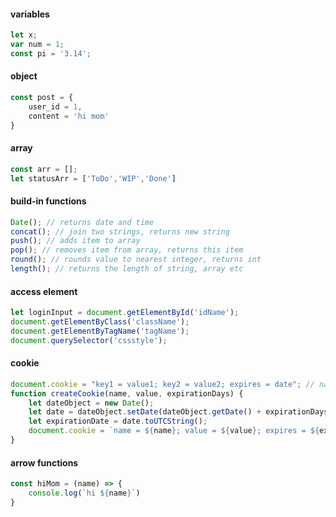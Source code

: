 #### variables
``` js
let x;
var num = 1;
const pi = '3.14';
```

#### object
``` js
const post = {
    user_id = 1,
    content = 'hi mom'
}
```

#### array
``` js
const arr = [];
let statusArr = ['ToDo','WIP','Done']
```

#### build-in functions
``` js
Date(); // returns date and time
concat(); // join two strings, returns new string
push(); // adds item to array
pop(); // removes item from array, returns this item
round(); // rounds value to nearest integer, returns int
length(); // returns the length of string, array etc 
```

#### access element
``` js
let loginInput = document.getElementById('idName');
document.getElementByClass('className');
document.getElementByTagName('tagName');
document.querySelector('cssstyle');

```

#### cookie
``` js
document.cookie = "key1 = value1; key2 = value2; expires = date"; // name-value pairs separated by semicolons
function createCookie(name, value, expirationDays) {
    let dateObject = new Date();
    let date = dateObject.setDate(dateObject.getDate() + expirationDays);
    let expirationDate = date.toUTCString();
    document.cookie = `name = ${name}; value = ${value}; expires = ${expirationDate}; path = /`;
}
```
#### arrow functions
``` js
const hiMom = (name) => {
    console.log(`hi ${name}`)
}
```
